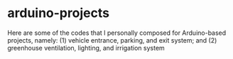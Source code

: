 # arduino-projects
Here are some of the codes that I personally composed for Arduino-based projects, namely: (1) vehicle entrance, parking, and exit system; and (2) greenhouse ventilation, lighting, and irrigation system

